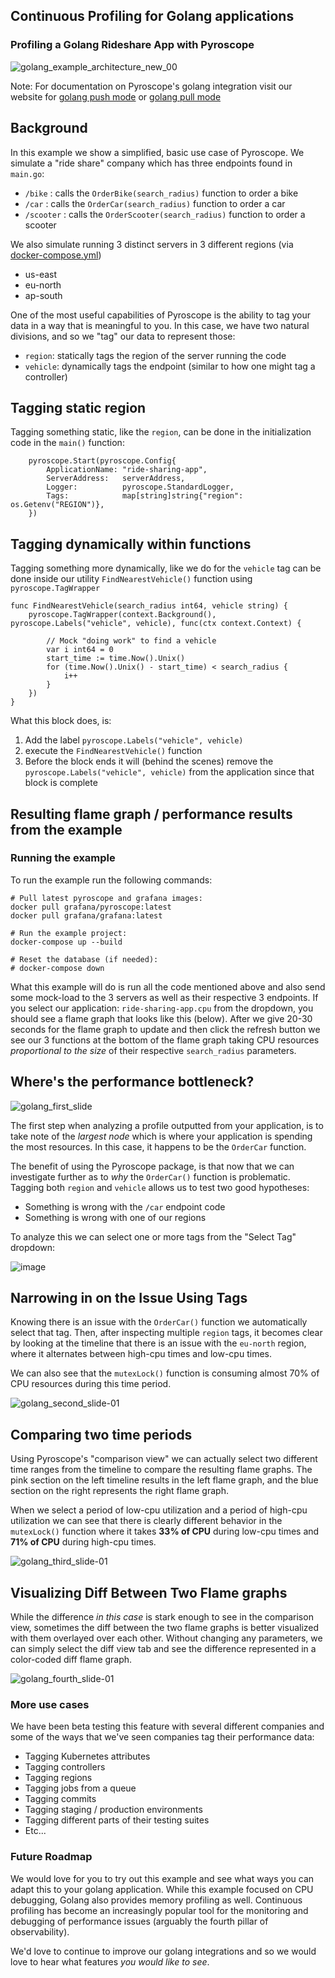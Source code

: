 ## Continuous Profiling for Golang applications
### Profiling a Golang Rideshare App with Pyroscope
![golang_example_architecture_new_00](https://user-images.githubusercontent.com/23323466/173370161-f8ba5c0a-cacf-4b3b-8d84-dd993019c486.gif)

Note: For documentation on Pyroscope's golang integration visit our website for [golang push mode](https://pyroscope.io/docs/golang/) or [golang pull mode](https://pyroscope.io/docs/golang-pull-mode/)
## Background
In this example we show a simplified, basic use case of Pyroscope. We simulate a "ride share" company which has three endpoints found in `main.go`:
- `/bike`    : calls the `OrderBike(search_radius)` function to order a bike
- `/car`     : calls the `OrderCar(search_radius)` function to order a car
- `/scooter` : calls the `OrderScooter(search_radius)` function to order a scooter

We also simulate running 3 distinct servers in 3 different regions (via [docker-compose.yml](https://github.com/pyroscope-io/pyroscope/blob/main/examples/language-sdk-instrumentation/golang-push/rideshare/docker-compose.yml))
- us-east
- eu-north
- ap-south

One of the most useful capabilities of Pyroscope is the ability to tag your data in a way that is meaningful to you. In this case, we have two natural divisions, and so we "tag" our data to represent those:
- `region`: statically tags the region of the server running the code
- `vehicle`: dynamically tags the endpoint (similar to how one might tag a controller)


## Tagging static region
Tagging something static, like the `region`, can be done in the initialization code in the `main()` function:
```
	pyroscope.Start(pyroscope.Config{
		ApplicationName: "ride-sharing-app",
		ServerAddress:   serverAddress,
		Logger:          pyroscope.StandardLogger,
		Tags:            map[string]string{"region": os.Getenv("REGION")},
	})
```

## Tagging dynamically within functions
Tagging something more dynamically, like we do for the `vehicle` tag can be done inside our utility `FindNearestVehicle()` function using `pyroscope.TagWrapper`
```
func FindNearestVehicle(search_radius int64, vehicle string) {
	pyroscope.TagWrapper(context.Background(), pyroscope.Labels("vehicle", vehicle), func(ctx context.Context) {

        // Mock "doing work" to find a vehicle
        var i int64 = 0
		start_time := time.Now().Unix()
		for (time.Now().Unix() - start_time) < search_radius {
			i++
		}
	})
}
```

What this block does, is:
1. Add the label `pyroscope.Labels("vehicle", vehicle)`
2. execute the `FindNearestVehicle()` function
3. Before the block ends it will (behind the scenes) remove the `pyroscope.Labels("vehicle", vehicle)` from the application since that block is complete

## Resulting flame graph / performance results from the example
### Running the example
To run the example run the following commands:
```
# Pull latest pyroscope and grafana images:
docker pull grafana/pyroscope:latest
docker pull grafana/grafana:latest

# Run the example project:
docker-compose up --build

# Reset the database (if needed):
# docker-compose down
```

What this example will do is run all the code mentioned above and also send some mock-load to the 3 servers as well as their respective 3 endpoints. If you select our application: `ride-sharing-app.cpu` from the dropdown, you should see a flame graph that looks like this (below). After we give 20-30 seconds for the flame graph to update and then click the refresh button we see our 3 functions at the bottom of the flame graph taking CPU resources _proportional to the size_ of their respective `search_radius` parameters.

## Where's the performance bottleneck?

![golang_first_slide](https://user-images.githubusercontent.com/23323466/149688998-ca94dc82-f1e5-46fd-9a73-233c1e56d8e5.jpg)

The first step when analyzing a profile outputted from your application, is to take note of the _largest node_ which is where your application is spending the most resources. In this case, it happens to be the `OrderCar` function.

The benefit of using the Pyroscope package, is that now that we can investigate further as to _why_ the `OrderCar()` function is problematic. Tagging both `region` and `vehicle` allows us to test two good hypotheses:
- Something is wrong with the `/car` endpoint code
- Something is wrong with one of our regions

To analyze this we can select one or more tags from the "Select Tag" dropdown:

![image](https://user-images.githubusercontent.com/23323466/135525308-b81e87b0-6ffb-4ef0-a6bf-3338483d0fc4.png)

## Narrowing in on the Issue Using Tags
Knowing there is an issue with the `OrderCar()` function we automatically select that tag. Then, after inspecting multiple `region` tags, it becomes clear by looking at the timeline that there is an issue with the `eu-north` region, where it alternates between high-cpu times and low-cpu times.

We can also see that the `mutexLock()` function is consuming almost 70% of CPU resources during this time period.

![golang_second_slide-01](https://user-images.githubusercontent.com/23323466/149689013-2c0afeeb-53e2-4780-b52a-26b140627d9c.jpg)

## Comparing two time periods
Using Pyroscope's "comparison view" we can actually select two different time ranges from the timeline to compare the resulting flame graphs. The pink section on the left timeline results in the left flame graph, and the blue section on the right represents the right flame graph.

When we select a period of low-cpu utilization and a period of high-cpu utilization we can see that there is clearly different behavior in the `mutexLock()` function where it takes **33% of CPU** during low-cpu times and **71% of CPU** during high-cpu times.

![golang_third_slide-01](https://user-images.githubusercontent.com/23323466/149689026-8b4ab3b1-6380-455c-990f-7ff35811f26b.jpg)

## Visualizing Diff Between Two Flame graphs
While the difference _in this case_ is stark enough to see in the comparison view, sometimes the diff between the two flame graphs is better visualized with them overlayed over each other. Without changing any parameters, we can simply select the diff view tab and see the difference represented in a color-coded diff flame graph.

![golang_fourth_slide-01](https://user-images.githubusercontent.com/23323466/149689038-50d12031-2879-470f-a3be-a4c71d8c3b7a.jpg)

### More use cases
We have been beta testing this feature with several different companies and some of the ways that we've seen companies tag their performance data:
- Tagging Kubernetes attributes
- Tagging controllers
- Tagging regions
- Tagging jobs from a queue
- Tagging commits
- Tagging staging / production environments
- Tagging different parts of their testing suites
- Etc...

### Future Roadmap
We would love for you to try out this example and see what ways you can adapt this to your golang application. While this example focused on CPU debugging, Golang also provides memory profiling as well. Continuous profiling has become an increasingly popular tool for the monitoring and debugging of performance issues (arguably the fourth pillar of observability).

We'd love to continue to improve our golang integrations and so we would love to hear what features _you would like to see_.
